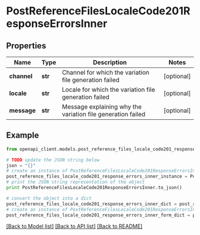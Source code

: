 # PostReferenceFilesLocaleCode201ResponseErrorsInner


## Properties
Name | Type | Description | Notes
------------ | ------------- | ------------- | -------------
**channel** | **str** | Channel for which the variation file generation failed | [optional] 
**locale** | **str** | Locale for which the variation file generation failed | [optional] 
**message** | **str** | Message explaining why the variation file generation failed | [optional] 

## Example

```python
from openapi_client.models.post_reference_files_locale_code201_response_errors_inner import PostReferenceFilesLocaleCode201ResponseErrorsInner

# TODO update the JSON string below
json = "{}"
# create an instance of PostReferenceFilesLocaleCode201ResponseErrorsInner from a JSON string
post_reference_files_locale_code201_response_errors_inner_instance = PostReferenceFilesLocaleCode201ResponseErrorsInner.from_json(json)
# print the JSON string representation of the object
print PostReferenceFilesLocaleCode201ResponseErrorsInner.to_json()

# convert the object into a dict
post_reference_files_locale_code201_response_errors_inner_dict = post_reference_files_locale_code201_response_errors_inner_instance.to_dict()
# create an instance of PostReferenceFilesLocaleCode201ResponseErrorsInner from a dict
post_reference_files_locale_code201_response_errors_inner_form_dict = post_reference_files_locale_code201_response_errors_inner.from_dict(post_reference_files_locale_code201_response_errors_inner_dict)
```
[[Back to Model list]](../README.md#documentation-for-models) [[Back to API list]](../README.md#documentation-for-api-endpoints) [[Back to README]](../README.md)


